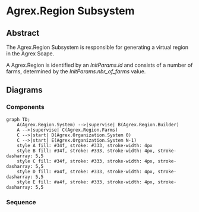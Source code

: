 # Agrex.Region Subsystem

## Abstract

The Agrex.Region Subsystem is responsible for generating a virtual region in the Agrex Scape.

A Agrex.Region is identified by an *InitParams.id* and consists of a number of farms, determined by the *InitParams.nbr_of_farms* value.

## **Diagrams**

### Components

```mermaid  
graph TD;
    A(Agrex.Region.System) -->|supervise| B(Agrex.Region.Builder)
    A -->|supervise| C(Agrex.Region.Farms)
    C -->|start| D(Agrex.Organization.System 0)
    C -->|start| E(Agrex.Organization.System N-1)
    style A fill: #34f, stroke: #333, stroke-width: 4px 
    style B fill: #34f, stroke: #333, stroke-width: 4px, stroke-dasharray: 5,5
    style C fill: #34f, stroke: #333, stroke-width: 4px, stroke-dasharray: 5,5
    style D fill: #a4f, stroke: #333, stroke-width: 4px, stroke-dasharray: 5,5
    style E fill: #a4f, stroke: #333, stroke-width: 4px, stroke-dasharray: 5,5

```

### Sequence

